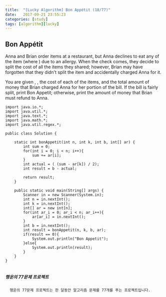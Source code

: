 ```yaml
---
title:  "[Lucky Algorithm] Bon Appétit (18/77)"
date:   2017-09-21 23:55:23
categories: [study]
tags: [algorithm][lucky]
---
```

## Bon Appétit
Anna and Brian order  items at a restaurant, but Anna declines to eat any of the  item (where ) due to an allergy. When the check comes, they decide to split the cost of all the items they shared; however, Brian may have forgotten that they didn't split the  item and accidentally charged Anna for it.

You are given , , the cost of each of the  items, and the total amount of money that Brian charged Anna for her portion of the bill. If the bill is fairly split, print Bon Appetit; otherwise, print the amount of money that Brian must refund to Anna.

```
import java.io.*;
import java.util.*;
import java.text.*;
import java.math.*;
import java.util.regex.*;

public class Solution {

    static int bonAppetit(int n, int k, int b, int[] ar) {
        int sum = 0;
        for(int i = 0; i < n; i++){
            sum += ar[i];
        }
        int actual = ( (sum - ar[k]) / 2);
        int result = b - actual;

        return result;
    }

    public static void main(String[] args) {
        Scanner in = new Scanner(System.in);
        int n = in.nextInt();
        int k = in.nextInt();
        int[] ar = new int[n];
        for(int ar_i = 0; ar_i < n; ar_i++){
            ar[ar_i] = in.nextInt();
        }
        int b = in.nextInt();
        int result = bonAppetit(n, k, b, ar);
        if(result == 0){
            System.out.println("Bon Appetit");
        }else{
            System.out.println(result);
        }
    }
}


```

##### 행운의 77문제 프로젝트
```
  행운의 77문제 프로젝트는 한 달동안 알고리즘 문제를 77개를 푸는 프로젝트입니다.
```
